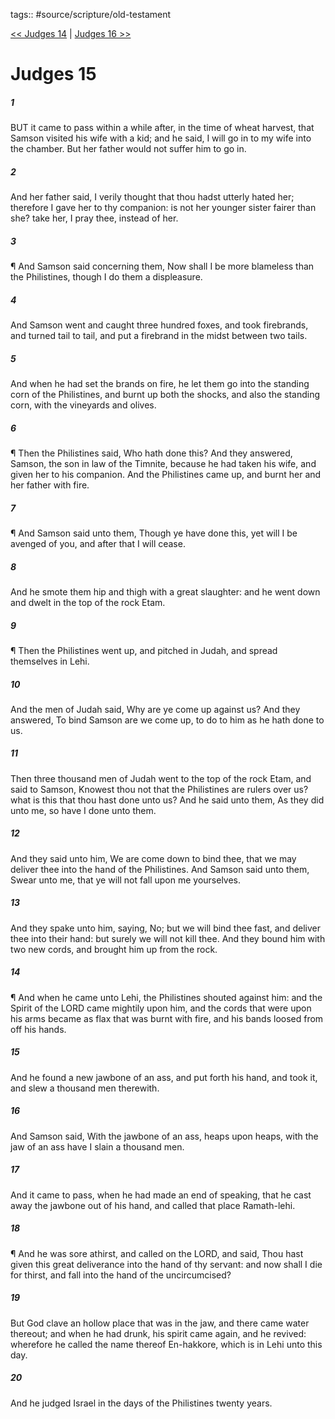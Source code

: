 tags:: #source/scripture/old-testament

[<< Judges 14](/old-testament/07_Judges/Judges_14.md) | [Judges 16 >>](/old-testament/07_Judges/Judges_16.md)

# Judges 15

##### 1

BUT it came to pass within a while after, in the time of wheat harvest, that Samson visited his wife with a kid; and he said, I will go in to my wife into the chamber. But her father would not suffer him to go in.

##### 2

And her father said, I verily thought that thou hadst utterly hated her; therefore I gave her to thy companion: is not her younger sister fairer than she? take her, I pray thee, instead of her.

##### 3

¶ And Samson said concerning them, Now shall I be more blameless than the Philistines, though I do them a displeasure.

##### 4

And Samson went and caught three hundred foxes, and took firebrands, and turned tail to tail, and put a firebrand in the midst between two tails.

##### 5

And when he had set the brands on fire, he let them go into the standing corn of the Philistines, and burnt up both the shocks, and also the standing corn, with the vineyards and olives.

##### 6

¶ Then the Philistines said, Who hath done this? And they answered, Samson, the son in law of the Timnite, because he had taken his wife, and given her to his companion. And the Philistines came up, and burnt her and her father with fire.

##### 7

¶ And Samson said unto them, Though ye have done this, yet will I be avenged of you, and after that I will cease.

##### 8

And he smote them hip and thigh with a great slaughter: and he went down and dwelt in the top of the rock Etam.

##### 9

¶ Then the Philistines went up, and pitched in Judah, and spread themselves in Lehi.

##### 10

And the men of Judah said, Why are ye come up against us? And they answered, To bind Samson are we come up, to do to him as he hath done to us.

##### 11

Then three thousand men of Judah went to the top of the rock Etam, and said to Samson, Knowest thou not that the Philistines are rulers over us? what is this that thou hast done unto us? And he said unto them, As they did unto me, so have I done unto them.

##### 12

And they said unto him, We are come down to bind thee, that we may deliver thee into the hand of the Philistines. And Samson said unto them, Swear unto me, that ye will not fall upon me yourselves.

##### 13

And they spake unto him, saying, No; but we will bind thee fast, and deliver thee into their hand: but surely we will not kill thee. And they bound him with two new cords, and brought him up from the rock.

##### 14

¶ And when he came unto Lehi, the Philistines shouted against him: and the Spirit of the LORD came mightily upon him, and the cords that were upon his arms became as flax that was burnt with fire, and his bands loosed from off his hands.

##### 15

And he found a new jawbone of an ass, and put forth his hand, and took it, and slew a thousand men therewith.

##### 16

And Samson said, With the jawbone of an ass, heaps upon heaps, with the jaw of an ass have I slain a thousand men.

##### 17

And it came to pass, when he had made an end of speaking, that he cast away the jawbone out of his hand, and called that place Ramath-lehi.

##### 18

¶ And he was sore athirst, and called on the LORD, and said, Thou hast given this great deliverance into the hand of thy servant: and now shall I die for thirst, and fall into the hand of the uncircumcised?

##### 19

But God clave an hollow place that was in the jaw, and there came water thereout; and when he had drunk, his spirit came again, and he revived: wherefore he called the name thereof En-hakkore, which is in Lehi unto this day.

##### 20

And he judged Israel in the days of the Philistines twenty years.
